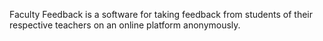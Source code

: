 Faculty Feedback is a software for taking feedback from students of their respective teachers on an online platform anonymously.
